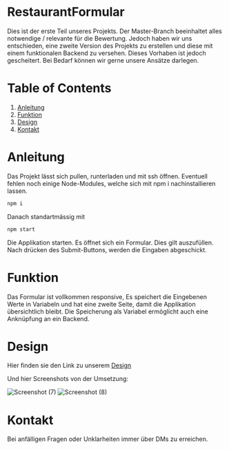 # RestaurantFormular 

Dies ist der erste Teil unseres Projekts. Der Master-Branch beeinhaltet alles notwendige / relevante für die Bewertung. Jedoch haben wir uns entschieden, eine zweite Version des Projekts zu erstellen und diese mit einem funktionalen Backend zu versehen.
Dieses Vorhaben ist jedoch gescheitert. Bei Bedarf können wir gerne unsere Ansätze darlegen.

# Table of Contents

1. [Anleitung](#Anleitung)
2. [Funktion](#funktion)
3. [Design](#design)
4. [Kontakt](#kontakt)


# Anleitung

Das Projekt lässt sich pullen, runterladen und mit ssh öffnen. Eventuell fehlen noch einige Node-Modules, welche sich mit npm i nachinstallieren lassen.
```bash
npm i
```
Danach standartmässig mit
```bash
npm start
```
Die Applikation starten. Es öffnet sich ein Formular. Dies gilt auszufüllen. Nach drücken des Submit-Buttons, werden die Eingaben abgeschickt.

# Funktion

Das Formular ist vollkommen responsive, Es speichert die Eingebenen Werte in Variabeln und hat eine zweite Seite, damit die Applikation übersichtlich bleibt. Die Speicherung als Variabel ermöglicht auch eine Anknüpfung an ein Backend.

# Design

Hier finden sie den Link zu unserem [Design](https://www.figma.com/file/bSPTLWguMkYnjmX8QjE2K5/Figma-basics?type=design&node-id=501-11&mode=design)

Und hier Screenshots von der Umsetzung:


![Screenshot (7)](https://github.com/EricLuec/RestaurantFormular/assets/140081980/72138dad-4871-4fe9-9b31-6b4a06b1f0ad)
![Screenshot (8)](https://github.com/EricLuec/RestaurantFormular/assets/140081980/966a562a-ad0a-4a6f-b20e-65c6397505b8)


# Kontakt 
Bei anfälligen Fragen oder Unklarheiten immer über DMs zu erreichen. 
